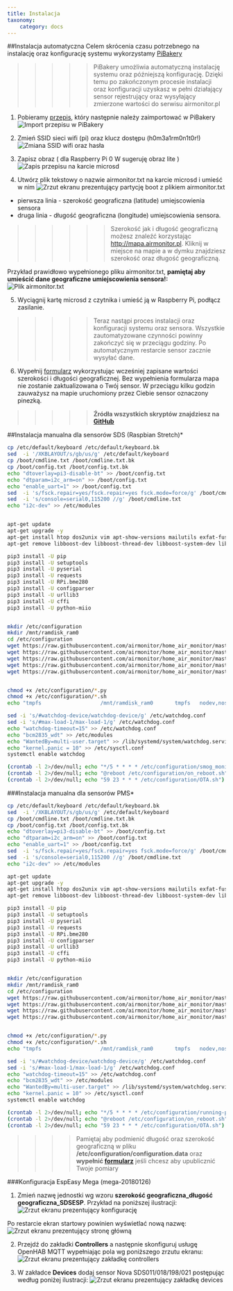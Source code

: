```yaml
---
title: Instalacja
taxonomy:
    category: docs
---
```


##Instalacja automatyczna
Celem skrócenia czasu potrzebnego na instalację oraz konfigurację systemu wykorzystamy [PiBakery](http://www.pibakery.org/download.html)

>>>>>PiBakery umożliwia automatyczną instalację systemu oraz późniejszą konfigurację. Dzięki temu po zakończonym procesie instalacji oraz konfiguracji uzyskasz w pełni działający sensor rejestrujący oraz wysyłający zmierzone wartości do serwisu airmonitor.pl

1. Pobieramy [przepis](https://raw.githubusercontent.com/airmonitor/home_air_monitor/master/recipe_short.xml), który następnie należy zaimportować w PiBakery
![Import przepisu w PiBakery](http://airmonitor.pl/images/image11.jpg)

2. Zmień SSID sieci wifi (pi) oraz klucz dostępu (h0m3a1rm0n1t0r!)
![Zmiana SSID wifi oraz hasła](http://airmonitor.pl/images/image5.jpg)

3. Zapisz obraz ( dla Raspberry Pi 0 W sugeruję obraz lite )
![Zapis przepisu na karcie microsd](http://airmonitor.pl/images/image8.jpg)

4. Utwórz plik tekstowy o nazwie airmonitor.txt na karcie microsd i umieść w nim
![Zrzut ekranu prezentujący partycję boot z plikiem airmonitor.txt](http://airmonitor.pl/images/image6.jpg)
- pierwsza linia - szerokość geograficzna (latitude) umiejscowienia sensora
- druga linia - długość geograficzna (longitude) umiejscowienia sensora.

>>>>>>Szerokość jak i długość geograficzną możesz znaleźć korzystając http://mapa.airmonitor.pl. Kliknij w miejsce na mapie a w dymku znajdziesz szerokość oraz długość geograficzną.

Przykład prawidłowo wypełnionego pliku airmonitor.txt, **pamiętaj aby umieścić dane geograficzne umiejscowienia sensora!:**
![Plik airmonitor.txt](http://airmonitor.pl/images/image18.jpg)

5. Wyciągnij kartę microsd z czytnika i umieść ją w Raspberry Pi, podłącz zasilanie.

>>>>>Teraz nastąpi proces instalacji oraz konfiguracji systemu oraz sensora. Wszystkie zautomatyzowane czynności powinny zakończyć się w przeciągu godziny. Po automatycznym restarcie sensor zacznie wysyłać dane.

6. Wypełnij [formularz](https://docs.google.com/forms/d/e/1FAIpQLSdw72_DggyrK7xnSQ1nR11Y-YK4FYWk_MF9QbecpOERql-T2w/viewform) wykorzystując wcześniej zapisane wartości szerokości i długości geograficznej. Bez wypełnienia formularza mapa nie zostanie zaktualizowana o Twój sensor. W przeciągu kilku godzin zauważysz na mapie uruchomiony przez Ciebie sensor oznaczony pinezką.

>>>>>**Źródła wszystkich skryptów znajdziesz na [GitHub](https://github.com/airmonitor/home_air_monitor)**


##Instalacja manualna dla sensorów SDS (Raspbian Stretch)*
```bash
cp /etc/default/keyboard /etc/default/keyboard.bk
sed  -i '/XKBLAYOUT/s/gb/us/g' /etc/default/keyboard
cp /boot/cmdline.txt /boot/cmdline.txt.bk
cp /boot/config.txt /boot/config.txt.bk
echo "dtoverlay=pi3-disable-bt" >> /boot/config.txt
echo "dtparam=i2c_arm=on" >> /boot/config.txt
echo "enable_uart=1" >> /boot/config.txt
sed  -i 's/fsck.repair=yes/fsck.repair=yes fsck.mode=force/g' /boot/cmdline.txt
sed  -i 's/console=serial0,115200 //g' /boot/cmdline.txt
echo "i2c-dev" >> /etc/modules


apt-get update
apt-get upgrade -y
apt-get install htop dos2unix vim apt-show-versions mailutils exfat-fuse exfat-utils screen curl wiringpi i2c-tools aptitude watchdog zlib1g-dev cmake make gcc g++ libssl-dev git libcurl4-openssl-dev libusb-dev libudev-dev libffi-dev python3.5 python3.5-dev python3-pip -y
apt-get remove libboost-dev libboost-thread-dev libboost-system-dev libboost-atomic-dev libboost-regex-dev libboost-date-time1.62-dev libboost-date-time1.62.0 libboost-atomic1.62.0 libboost-regex1.62.0 libboost-iostreams1.62.0 libboost-serialization1.62-dev libboost-serialization1.62.0 libboost-system1.62-dev libboost-system1.62.0 libboost-thread1.62-dev libboost-thread1.62.0 libboost1.62-dev build-essential tk-dev libncurses5-dev libncursesw5-dev libreadline6-dev libdb5.3-dev libgdbm-dev libsqlite3-dev libssl-dev libbz2-dev libexpat1-dev liblzma-dev -y

pip3 install -U pip
pip3 install -U setuptools
pip3 install -U pyserial
pip3 install -U requests
pip3 install -U RPi.bme280
pip3 install -U configparser
pip3 install -U urllib3
pip3 install -U cffi
pip3 install -U python-miio


mkdir /etc/configuration
mkdir /mnt/ramdisk_ram0
cd /etc/configuration
wget https://raw.githubusercontent.com/airmonitor/home_air_monitor/master/configuration.data
wget https://raw.githubusercontent.com/airmonitor/home_air_monitor/master/sds011.py
wget https://raw.githubusercontent.com/airmonitor/home_air_monitor/master/smog_monitor.py
wget https://raw.githubusercontent.com/airmonitor/home_air_monitor/master/OTA.sh
wget https://raw.githubusercontent.com/airmonitor/home_air_monitor/master/on_reboot.sh


chmod +x /etc/configuration/*.py
chmod +x /etc/configuration/*.sh
echo "tmpfs                   /mnt/ramdisk_ram0       tmpfs   nodev,nosuid,size=1M 0 0" >> /etc/fstab

sed -i 's/#watchdog-device/watchdog-device/g' /etc/watchdog.conf
sed -i 's/#max-load-1/max-load-1/g' /etc/watchdog.conf
echo "watchdog-timeout=15" >> /etc/watchdog.conf
echo "bcm2835_wdt" >> /etc/modules
echo "WantedBy=multi-user.target" >> /lib/systemd/system/watchdog.service
echo "kernel.panic = 10" >> /etc/sysctl.conf
systemctl enable watchdog

(crontab -l 2>/dev/null; echo "*/5 * * * * /etc/configuration/smog_monitor.py") | crontab -
(crontab -l 2>/dev/null; echo "@reboot /etc/configuration/on_reboot.sh") | crontab -
(crontab -l 2>/dev/null; echo "59 23 * * * /etc/configuration/OTA.sh") | crontab -
```


###Instalacja manualna dla sensorów PMS*
```bash
cp /etc/default/keyboard /etc/default/keyboard.bk
sed  -i '/XKBLAYOUT/s/gb/us/g' /etc/default/keyboard
cp /boot/cmdline.txt /boot/cmdline.txt.bk
cp /boot/config.txt /boot/config.txt.bk
echo "dtoverlay=pi3-disable-bt" >> /boot/config.txt
echo "dtparam=i2c_arm=on" >> /boot/config.txt
echo "enable_uart=1" >> /boot/config.txt
sed  -i 's/fsck.repair=yes/fsck.repair=yes fsck.mode=force/g' /boot/cmdline.txt
sed  -i 's/console=serial0,115200 //g' /boot/cmdline.txt
echo "i2c-dev" >> /etc/modules

apt-get update
apt-get upgrade -y
apt-get install htop dos2unix vim apt-show-versions mailutils exfat-fuse exfat-utils screen curl wiringpi i2c-tools aptitude watchdog zlib1g-dev cmake make gcc g++ libssl-dev git libcurl4-openssl-dev libusb-dev libudev-dev libffi-dev python3.5 python3.5-dev python3-pip -y
apt-get remove libboost-dev libboost-thread-dev libboost-system-dev libboost-atomic-dev libboost-regex-dev libboost-date-time1.62-dev libboost-date-time1.62.0 libboost-atomic1.62.0 libboost-regex1.62.0 libboost-iostreams1.62.0 libboost-serialization1.62-dev libboost-serialization1.62.0 libboost-system1.62-dev libboost-system1.62.0 libboost-thread1.62-dev libboost-thread1.62.0 libboost1.62-dev build-essential tk-dev libncurses5-dev libncursesw5-dev libreadline6-dev libdb5.3-dev libgdbm-dev libsqlite3-dev libssl-dev libbz2-dev libexpat1-dev liblzma-dev -y

pip3 install -U pip
pip3 install -U setuptools
pip3 install -U pyserial
pip3 install -U requests
pip3 install -U RPi.bme280
pip3 install -U configparser
pip3 install -U urllib3
pip3 install -U cffi
pip3 install -U python-miio


mkdir /etc/configuration
mkdir /mnt/ramdisk_ram0
cd /etc/configuration
wget https://raw.githubusercontent.com/airmonitor/home_air_monitor/master/configuration.data
wget https://raw.githubusercontent.com/airmonitor/home_air_monitor/master/running-pms.py
wget https://raw.githubusercontent.com/airmonitor/home_air_monitor/master/OTA.sh
wget https://raw.githubusercontent.com/airmonitor/home_air_monitor/master/on_reboot.sh


chmod +x /etc/configuration/*.py
chmod +x /etc/configuration/*.sh
echo "tmpfs                   /mnt/ramdisk_ram0       tmpfs   nodev,nosuid,size=1M 0 0" >> /etc/fstab

sed -i 's/#watchdog-device/watchdog-device/g' /etc/watchdog.conf
sed -i 's/#max-load-1/max-load-1/g' /etc/watchdog.conf
echo "watchdog-timeout=15" >> /etc/watchdog.conf
echo "bcm2835_wdt" >> /etc/modules
echo "WantedBy=multi-user.target" >> /lib/systemd/system/watchdog.service
echo "kernel.panic = 10" >> /etc/sysctl.conf
systemctl enable watchdog

(crontab -l 2>/dev/null; echo "*/5 * * * * /etc/configuration/running-pms.py") | crontab -
(crontab -l 2>/dev/null; echo "@reboot /etc/configuration/on_reboot.sh") | crontab -
(crontab -l 2>/dev/null; echo "59 23 * * * /etc/configuration/OTA.sh") | crontab -
```


>>>>Pamiętaj aby podmienić długość oraz szerokość geograficzną w pliku **/etc/configuration/configuration.data** oraz **wypełnić [formularz](https://docs.google.com/forms/d/e/1FAIpQLSdw72_DggyrK7xnSQ1nR11Y-YK4FYWk_MF9QbecpOERql-T2w/viewform)** jeśli chcesz aby upublicznić Twoje pomiary

###Konfiguracja EspEasy Mega (mega-20180126)

1. Zmień nazwę jednostki wg wzoru **szerokość geograficzna_długość geograficzna_SDSESP**. Przykład na poniższej ilustracji:
![Zrzut ekranu prezentujący konfigurację](http://airmonitor.pl/images/image30.jpg)

Po restarcie ekran startowy powinien wyświetlać nową nazwę:
![Zrzut ekranu prezentujący stronę główną](http://airmonitor.pl/images/image28.jpg)

2. Przejdź do zakładki **Controllers** a następnie skonfiguruj usługę OpenHAB MQTT wypełniając pola wg poniższego zrzutu ekranu:
![Zrzut ekranu prezentujący zakładkę controllers](http://airmonitor.pl/images/image31.jpg)


3. W zakładce **Devices** dodaj sensor Nova SDS011/018/198/021 postępując według poniżej ilustracji:
![Zrzut ekranu prezentujący zakładkę devices](http://airmonitor.pl/images/espeasy_sds_configuration.jpg)

